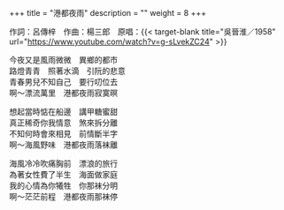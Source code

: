 +++
title = "港都夜雨"
description = ""
weight = 8
+++

作詞：呂傳梓　作曲：楊三郎　原唱：{{< target-blank title="吳晉淮／1958" url="https://www.youtube.com/watch?v=g-sLvekZC24" >}}

今夜又是風雨微微　異鄉的都市  
路燈青青　照著水滴　引阮的悲意  
青春男兒不知自己　要行叨位去  
啊～漂流萬里　港都夜雨寂寞暝  

想起當時惦在船邊　講甲糖蜜甜  
真正稀奇你我情意　煞來拆分離  
不知何時會來相見　前情斷半字  
啊～海風野味　港都夜雨落袜離  

海風冷冷吹痛胸前　漂浪的旅行  
為著女性費了半生　海面做家庭  
我的心情為你犧牲　你那袜分明  
啊～茫茫前程　港都夜雨那袜停